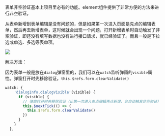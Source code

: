 表单非空验证基本上项目里必有的功能。element组件提供了非常方便的方法来进行非空验证。

从表单新增到表单编辑是没有问题的，但是如果第一次进入页面是先点的编辑表单，然后再去新增表单，这时候就会出现一个问题，打开新增表单时自动触发了非空验证，即还没有填写数据也没有进行接口请求，就已经验证了。而且一般是下拉选或单选、多选等表单项。

![](https://img-blog.csdnimg.cn/4558cb92448f4581a5c79d5447b6618b.png)

解决方法：

因为表单一般是放在`dialog`弹窗里的，我们可以在`watch`监听弹窗的`visible`属性。弹窗打开时先移除验证，`this.$refs.form.clearValidate()`

```js
watch: {
    'dialogInfo.dialogVisible'(visible) {
      if (visible) {
        // 弹窗打开时先移除验证（止第一次进入先点编辑再点新增，会自动触发非空验证）
        this.$nextTick(() => {
          this.$refs.form.clearValidate()
        })
      }
    }
  },
```

